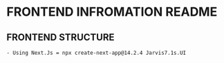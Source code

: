 # FRONTEND INFROMATION README

## FRONTEND STRUCTURE
    - Using Next.Js = npx create-next-app@14.2.4 Jarvis7.1s.UI
